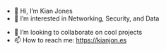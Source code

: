 - 👋 Hi, I’m Kian Jones
- 👀 I’m interested in Networking, Security, and Data
<!-- - 🌱 I’m currently learning --> 
- 💞️ I’m looking to collaborate on cool projects
- 📫 How to reach me: https://kianjon.es

<!---
kianjones9/kianjones9 is a ✨ special ✨ repository because its `README.md` (this file) appears on your GitHub profile.
You can click the Preview link to take a look at your changes.
--->
